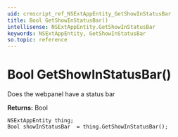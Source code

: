 ```yaml
---
uid: crmscript_ref_NSExtAppEntity_GetShowInStatusBar
title: Bool GetShowInStatusBar()
intellisense: NSExtAppEntity.GetShowInStatusBar
keywords: NSExtAppEntity, GetShowInStatusBar
so.topic: reference
---
```


# Bool GetShowInStatusBar()

Does the webpanel have a status bar

**Returns:** Bool

```crmscript
NSExtAppEntity thing;
Bool showInStatusBar  = thing.GetShowInStatusBar();
```

